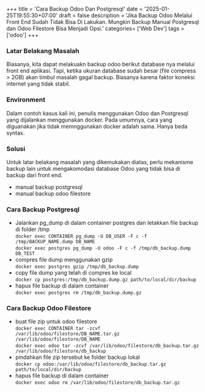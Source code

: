 +++
title = 'Cara Backup Odoo Dan Postgresql'
date = '2025-01-25T19:55:30+07:00'
draft = false
description = 'Jika Backup Odoo Melalui Front End Sudah Tidak Bisa Di Lakukan. Mungkin Backup Manual Postgresql dan Odoo Filestore Bisa Menjadi Opsi.'
categories= ['Web Dev']
tags = ['odoo']
+++

### Latar Belakang Masalah
Biasanya, kita dapat melakuakn backup odoo berikut database nya melalui front end aplikasi. Tapi, ketika
ukuran database sudah besar (file compress > 2GB) akan timbul masalah gagal backup. Biasanya karena faktor koneksi
internet yang tidak stabil. 

### Environment
Dalam contoh kasus kali ini, penulis menggunakan Odoo dan Postgresql yang dijalankan menggunakan docker. Pada umumnya, cara yang diguanakan jika
tidak memnggunakan docker adalah sama. Hanya beda syntax.

### Solusi
Untuk latar belakang masalah yang dikemukakan diatas, perlu mekanisme backup lain untuk mengakomodasi database Odoo yang tidak bisa
di backup dari front end.
- manual backup postgresql
- manual backup odoo filestore

### Cara Backup Postgresql
- Jalankan pg_dump di dalam container postgres dan letakkan file backup di folder /tmp \
`docker exec CONTAINER pg_dump -U DB_USER -F c -f /tmp/BACKUP_NAME.dump DB_NAME` \
`docker exec postgres pg_dump -U odoo -F c -f /tmp/db_backup.dump DB_TEST`
- compres file dump menggunakan gzip \
`docker exec postgres gzip /tmp/db_backup.dump`
- copy file dump yang telah di compres ke local \
`docker cp postgres:/tmp/db_backup.dump.gz path/to/local/dir/backup`
- hapus file backup di dalam container \
`docker exec postgres rm /tmp/db_backup.dump.gz`

### Cara Backup Odoo Filestore
- buat file zip untuk odoo filestore \
`docker exec CONTAINER tar -zcvf /var/lib/odoo/filestore/DB_NAME.tar.gz /var/lib/odoo/filestore/DB_NAME` \
`docker exec odoo tar -zcvf /var/lib/odoo/filestore/db_backup.tar.gz /var/lib/odoo/filestore/db_backup`
- pindahkan file zip tersebut ke folder backup lokal \
`docker cp odoo:/var/lib/odoo/filestore/db_backup.tar.gz path/to/local/dir/backup`
- hapus file backup di dalam container \
`docker exec odoo rm /var/lib/odoo/filestore/db_backup.tar.gz`

